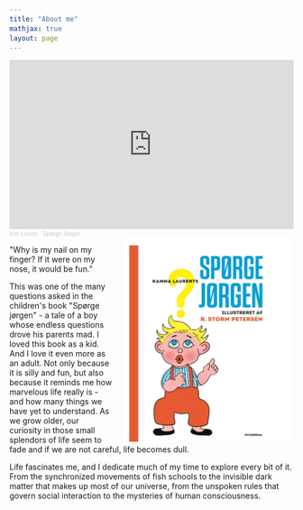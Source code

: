 ```yaml
---
title: "About me"
mathjax: true
layout: page
---
```


<iframe width="100%" height="300" scrolling="no" frameborder="no" allow="autoplay" src="https://w.soundcloud.com/player/?url=https%3A//api.soundcloud.com/tracks/253856343&color=%23ff5500&auto_play=false&hide_related=false&show_comments=true&show_user=true&show_reposts=false&show_teaser=true&visual=true"></iframe><div style="font-size: 10px; color: #cccccc;line-break: anywhere;word-break: normal;overflow: hidden;white-space: nowrap;text-overflow: ellipsis; font-family: Interstate,Lucida Grande,Lucida Sans Unicode,Lucida Sans,Garuda,Verdana,Tahoma,sans-serif;font-weight: 100;"><a href="https://soundcloud.com/kim-larsen-official" title="Kim Larsen" target="_blank" style="color: #cccccc; text-decoration: none;">Kim Larsen</a> · <a href="https://soundcloud.com/kim-larsen-official/sp-rge-j-rgen-1" title="Spørge Jørgen" target="_blank" style="color: #cccccc; text-decoration: none;">Spørge Jørgen</a></div>

<img align="right" src="/assets/spgjrgn.png" width="300" style="margin-left: 20px; border-radius: 8px;">

"Why is my nail on my finger? If it were on my nose, it would be fun."

This was one of the many questions asked in the children's book "Spørge jørgen" - a tale of a boy whose endless questions drove his parents mad. I loved this book as a kid. And I love it even more as an adult. Not only because it is silly and fun, but also because it reminds me how marvelous life really is - and how many things we have yet to understand. As we grow older, our curiosity in those small splendors of life seem to fade and if we are not careful, life becomes dull.

Life fascinates me, and I dedicate much of my time to explore every bit of it. From the synchronized movements of fish schools to the invisible dark matter that makes up most of our universe, from the unspoken rules that govern social interaction to the mysteries of human consciousness.
